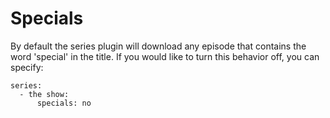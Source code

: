 # Specials

By default the series plugin will download any episode that contains the word 'special' in the title. If you would like to turn this behavior off, you can specify:
```
series:
  - the show:
      specials: no
```